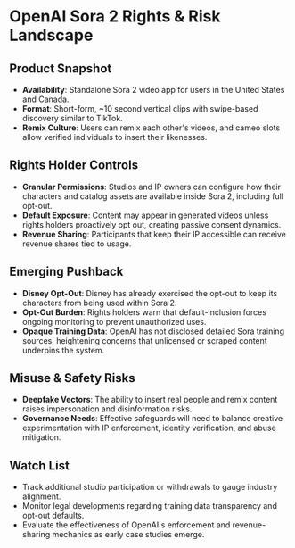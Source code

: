 # OpenAI Sora 2 Rights & Risk Landscape

## Product Snapshot
- **Availability**: Standalone Sora 2 video app for users in the United States and Canada.
- **Format**: Short-form, ~10 second vertical clips with swipe-based discovery similar to TikTok.
- **Remix Culture**: Users can remix each other's videos, and cameo slots allow verified individuals to insert their likenesses.

## Rights Holder Controls
- **Granular Permissions**: Studios and IP owners can configure how their characters and catalog assets are available inside Sora 2, including full opt-out.
- **Default Exposure**: Content may appear in generated videos unless rights holders proactively opt out, creating passive consent dynamics.
- **Revenue Sharing**: Participants that keep their IP accessible can receive revenue shares tied to usage.

## Emerging Pushback
- **Disney Opt-Out**: Disney has already exercised the opt-out to keep its characters from being used within Sora 2.
- **Opt-Out Burden**: Rights holders warn that default-inclusion forces ongoing monitoring to prevent unauthorized uses.
- **Opaque Training Data**: OpenAI has not disclosed detailed Sora training sources, heightening concerns that unlicensed or scraped content underpins the system.

## Misuse & Safety Risks
- **Deepfake Vectors**: The ability to insert real people and remix content raises impersonation and disinformation risks.
- **Governance Needs**: Effective safeguards will need to balance creative experimentation with IP enforcement, identity verification, and abuse mitigation.

## Watch List
- Track additional studio participation or withdrawals to gauge industry alignment.
- Monitor legal developments regarding training data transparency and opt-out defaults.
- Evaluate the effectiveness of OpenAI's enforcement and revenue-sharing mechanics as early case studies emerge.
